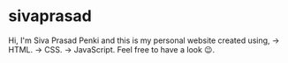 # sivaprasad
Hi, I'm Siva Prasad Penki and this is my personal website created using,
-> HTML.
-> CSS.
-> JavaScript.
Feel free to have a look 😉.
